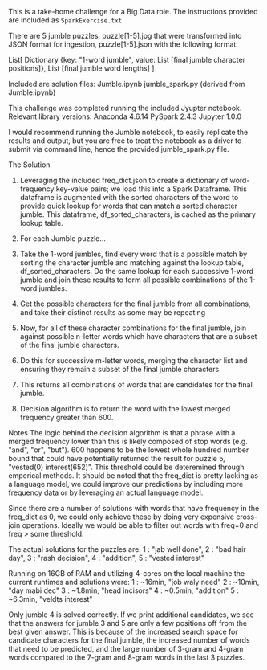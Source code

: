 This is a take-home challenge for a Big Data role. The instructions provided are included as `SparkExercise.txt`

There are 5 jumble puzzles, puzzle[1-5].jpg that were transformed into JSON format for ingestion, puzzle[1-5].json with the following format:

List[
Dictionary {key: "1-word jumble", value: List [final jumble character positions]},
List [final jumble word lengths]
]

Included are solution files:
Jumble.ipynb
jumble_spark.py (derived from Jumble.ipynb)

This challenge was completed running the included Jyupter notebook. Relevant library versions:
Anaconda 4.6.14
PySpark 2.4.3
Jupyter 1.0.0

I would recommend running the Jumble notebook, to easily replicate the results and output, but you are free to treat the notebook as a driver to submit via command line, hence the provided jumble_spark.py file.

The Solution
1) Leveraging the included freq_dict.json to create a dictionary of word-frequency key-value pairs; we load this into a Spark Dataframe. This dataframe is augmented with the sorted characters of the word to provide quick lookup for words that can match a sorted character jumble. This dataframe, df_sorted_characters, is cached as the primary lookup table.

2) For each Jumble puzzle...

3) Take the 1-word jumbles, find every word that is a possible match by sorting the character jumble and matching against the lookup table, df_sorted_characters. Do the same lookup for each successive 1-word jumble and join these results to form all possible combinations of the 1-word jumbles.

4) Get the possible characters for the final jumble from all combinations, and take their distinct results as some may be repeating

5) Now, for all of these character combinations for the final jumble, join against possible n-letter words which have characters that are a subset of the final jumble characters.

6) Do this for successive m-letter words, merging the character list and ensuring they remain a subset of the final jumble characters

7) This returns all combinations of words that are candidates for the final jumble.

8) Decision algorithm is to return the word with the lowest merged frequency greater than 600.

Notes
The logic behind the decision algorithm is that a phrase with a merged frequency lower than this is likely composed of stop words (e.g. "and", "or", "but"). 600 happens to be the lowest whole hundred number bound that could have potentially returned the result for puzzle 5, "vested(0) interest(652)". This threshold could be deteremined through emperical methods. It should be noted that the freq_dict is pretty lacking as a language model, we could improve our predictions by including more frequency data or by leveraging an actual language model.

Since there are a number of solutions with words that have frequency in the freq_dict as 0, we could only achieve these by doing very expensive cross-join operations. Ideally we would be able to filter out words with freq=0 and freq > some threshold.

The actual solutions for the puzzles are:
1 : "jab well done",
2 : "bad hair day",
3 : "rash decision",
4 : "addition",
5 : "vested interest"

Running on 16GB of RAM and utilizing 4-cores on the local machine the current runtimes and solutions were:
1 : ~16min, "job waly need"
2 : ~10min, "day mabi dec"
3 : ~1.8min, "head incisors"
4 : ~0.5min, "addition"
5 : ~6.3min, "veldts interest"

Only jumble 4 is solved correctly. If we print additional candidates, we see that the answers for jumble 3 and 5 are only a few positions off from the best given answer. This is because of the increased search space for candidate characters for the final jumble, the increased number of words that need to be predicted, and the large number of 3-gram and 4-gram words compared to the 7-gram and 8-gram words in the last 3 puzzles.
